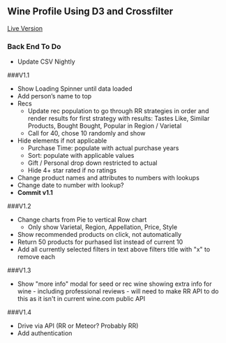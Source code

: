 ## Wine Profile Using D3 and Crossfilter

[Live Version](https://dl.dropboxusercontent.com/u/6406525/customer_panel_wine_profile/profile.html?customer=Karthik%20K)

### Back End To Do
* Update CSV Nightly

###V1.1

* Show Loading Spinner until data loaded
* Add person’s name to top
* Recs
	* Update rec population to go through RR strategies in order and render results for first strategy with results: Tastes Like, Similar Products, Bought Bought, Popular in Region / Varietal
	* Call for 40, chose 10 randomly and show
* Hide elements if not applicable
	* Purchase Time: populate with actual purchase years
	* Sort: populate with applicable values
	* Gift / Personal drop down restricted to actual
	* Hide 4+ star rated if no ratings
* Change product names and attributes to numbers with lookups
* Change date to number with lookup?
* **Commit v1.1**

###V1.2

* Change charts from Pie to vertical Row chart
	* Only show Varietal, Region, Appellation, Price, Style
* Show recommended products on click, not automatically
* Return 50 products for purhased list instead of current 10
* Add all currently selected filters in text above filters title with "x" to remove each

###V1.3

* Show "more info" modal for seed or rec wine showing extra info for wine - including professional reviews - will need to make RR API to do this as it isn't in current wine.com public API

###V1.4
* Drive via API (RR or Meteor? Probably RR)
* Add authentication


